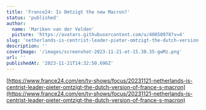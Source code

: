 ```yaml
---
title: 'France24: Is Omtzigt the new Macron?'
status: 'published'
author:
  name: 'Mariken van der Velden'
  picture: 'https://avatars.githubusercontent.com/u/40858978?v=4'
slug: 'netherlands-is-centrist-leader-pieter-omtzigt-the-dutch-version-of-frances-macron'
description: ''
coverImage: '/images/screenshot-2023-11-21-at-15.30.35-gwMz.png'
url: ''
publishedAt: '2023-11-21T14:32:50.696Z'
---
```


[https://www.france24.com/en/tv-shows/focus/20231121-netherlands-is-centrist-leader-pieter-omtzigt-the-dutch-version-of-france-s-macron](https://www.france24.com/en/tv-shows/focus/20231121-netherlands-is-centrist-leader-pieter-omtzigt-the-dutch-version-of-france-s-macron)

